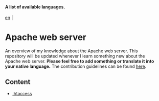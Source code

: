 #### A list of available languages.
[en](./README.md) |

# Apache web server
An overview of my knowledge about the Apache web server. This repository will be updated whenever I learn something new about the Apache web server. **Please feel free to add something or translate it into your native language.** The contribution guidelines can be found [here](./contribution.md).

## Content
- [.htaccess](./htaccess.md)
